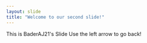 ```yaml
---
layout: slide
title: "Welcome to our second slide!"
---
```

This is BaderAJ21's Slide
Use the left arrow to go back!